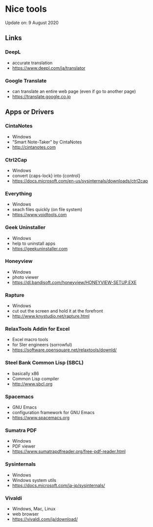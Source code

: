 # Nice tools

Update on: 9 August 2020

## Links

### DeepL

* accurate translation
* https://www.deepl.com/ja/translator

### Google Translate

* can translate an entire web page (even if go to another page)
* https://translate.google.co.jp

## Apps or Drivers

### CintaNotes

* Windows
* "Smart Note-Taker" by CintaNotes
* http://cintanotes.com

### Ctrl2Cap

* Windows
* convert {caps-lock} into {control}
* https://docs.microsoft.com/en-us/sysinternals/downloads/ctrl2cap

### Everything

* Windows
* seach files quickly  (on file system)
* https://www.voidtools.com

### Geek Uninstaller

* Windows
* help to uninstall apps
* https://geekuninstaller.com

### Honeyview

* Windows
* photo viewer
* https://dl.bandisoft.com/honeyview/HONEYVIEW-SETUP.EXE

### Rapture

* Windows
* cut out the screen and hold it at the forefront
* http://www.knystudio.net/rapture.html

### RelaxTools Addin for Excel

* Excel macro tools
* for SIer engineers (sorrowful)
* https://software.opensquare.net/relaxtools/downld/

### Steel Bank Common Lisp (SBCL)

* basically x86
* Common Lisp compiler
* http://www.sbcl.org

### Spacemacs

* GNU Emacs
* configuration framework for GNU Emacs
* https://www.spacemacs.org

### Sumatra PDF

* Windows
* PDF viewer
* https://www.sumatrapdfreader.org/free-pdf-reader.html

### Sysinternals

* Windows
* Windows system utils
* https://docs.microsoft.com/ja-jp/sysinternals/

### Vivaldi

* Windows, Mac, Linux
* web browser
* https://vivaldi.com/ja/download/

